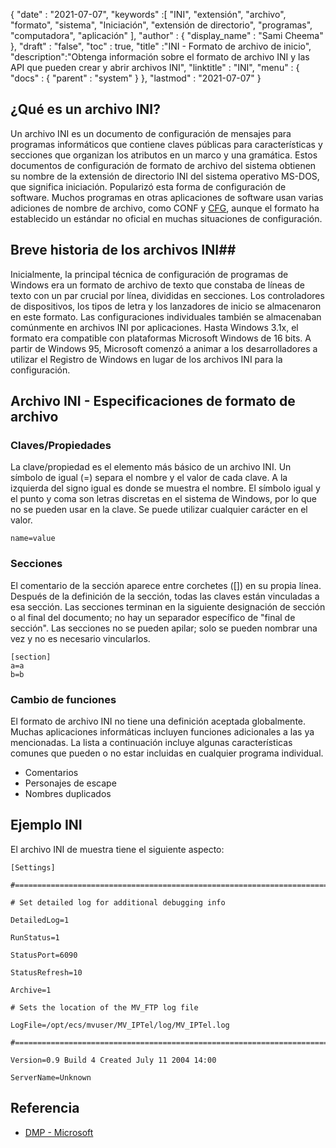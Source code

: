{
  "date" : "2021-07-07",
  "keywords" :[ "INI", "extensión", "archivo", "formato", "sistema", "Iniciación", "extensión de directorio", "programas", "computadora", "aplicación" ],
  "author" : {
    "display_name" : "Sami Cheema"
},
  "draft" : "false",
  "toc" : true,
  "title" :"INI - Formato de archivo de inicio",
  "description":"Obtenga información sobre el formato de archivo INI y las API que pueden crear y abrir archivos INI",
  "linktitle" : "INI",
  "menu" : {
    "docs" : {
      "parent" : "system"
}
},
  "lastmod" : "2021-07-07"
}

## ¿Qué es un archivo INI? ##

Un archivo INI es un documento de configuración de mensajes para programas informáticos que contiene claves públicas para características y secciones que organizan los atributos en un marco y una gramática. Estos documentos de configuración de formato de archivo del sistema obtienen su nombre de la extensión de directorio INI del sistema operativo MS-DOS, que significa iniciación. Popularizó esta forma de configuración de software. Muchos programas en otras aplicaciones de software usan varias adiciones de nombre de archivo, como CONF y [CFG](/es/system/cfg/), aunque el formato ha establecido un estándar no oficial en muchas situaciones de configuración.

## Breve historia de los archivos INI##

Inicialmente, la principal técnica de configuración de programas de Windows era un formato de archivo de texto que constaba de líneas de texto con un par crucial por línea, divididas en secciones. Los controladores de dispositivos, los tipos de letra y los lanzadores de inicio se almacenaron en este formato. Las configuraciones individuales también se almacenaban comúnmente en archivos INI por aplicaciones.
Hasta Windows 3.1x, el formato era compatible con plataformas Microsoft Windows de 16 bits. A partir de Windows 95, Microsoft comenzó a animar a los desarrolladores a utilizar el Registro de Windows en lugar de los archivos INI para la configuración.

## Archivo INI - Especificaciones de formato de archivo

### Claves/Propiedades ###

La clave/propiedad es el elemento más básico de un archivo INI. Un símbolo de igual (=) separa el nombre y el valor de cada clave. A la izquierda del signo igual es donde se muestra el nombre. El símbolo igual y el punto y coma son letras discretas en el sistema de Windows, por lo que no se pueden usar en la clave. Se puede utilizar cualquier carácter en el valor.

```
name=value
```

### Secciones ###

El comentario de la sección aparece entre corchetes ([]) en su propia línea. Después de la definición de la sección, todas las claves están vinculadas a esa sección. Las secciones terminan en la siguiente designación de sección o al final del documento; no hay un separador específico de "final de sección". Las secciones no se pueden apilar; solo se pueden nombrar una vez y no es necesario vincularlos.

```
[section]
a=a
b=b
```

### Cambio de funciones ###

El formato de archivo INI no tiene una definición aceptada globalmente. Muchas aplicaciones informáticas incluyen funciones adicionales a las ya mencionadas. La lista a continuación incluye algunas características comunes que pueden o no estar incluidas en cualquier programa individual.

* Comentarios
* Personajes de escape
* Nombres duplicados


## Ejemplo INI ##

El archivo INI de muestra tiene el siguiente aspecto:

```
[Settings]
 
#======================================================================
 
# Set detailed log for additional debugging info
 
DetailedLog=1
 
RunStatus=1
 
StatusPort=6090
 
StatusRefresh=10
 
Archive=1
 
# Sets the location of the MV_FTP log file
 
LogFile=/opt/ecs/mvuser/MV_IPTel/log/MV_IPTel.log
 
#======================================================================
 
Version=0.9 Build 4 Created July 11 2004 14:00
 
ServerName=Unknown

```

## Referencia ##

* [DMP - Microsoft](https://docs.microsoft.com/en-us/troubleshoot/windows-client/performance/read-small-memory-dump-file)

